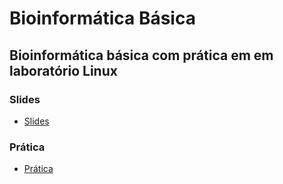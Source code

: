 # Bioinformática Básica

## Bioinformática básica com prática em em laboratório Linux

### Slides
* [Slides](https://github.com/waldeyr/bioinfo_basica/blob/master/latex/computacao_aplicada_analise_genomas.pdf)

### Prática
* [Prática](https://github.com/waldeyr/bioinfo_basica/blob/master/pipeline/pipelinedenovo.md)
